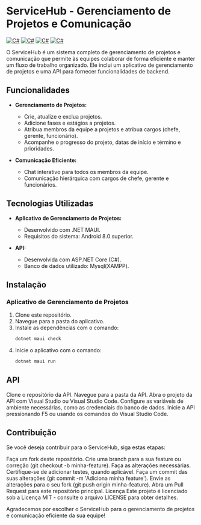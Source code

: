 # ServiceHub - Gerenciamento de Projetos e Comunicação
[![C#](https://img.shields.io/badge/C%23-239120?style=for-the-badge&logo=c-sharp&logoColor=white)](https://www.microsoft.com/en-us/)
[![C#](https://img.shields.io/badge/.NET-512BD4?style=for-the-badge&logo=dotnet&logoColor=white)](https://www.microsoft.com/en-us/)
[![C#](https://img.shields.io/badge/MySQL-005C84?style=for-the-badge&logo=mysql&logoColor=white)](https://www.microsoft.com/en-us/)
[![C#](https://img.shields.io/badge/Android-3DDC84?style=for-the-badge&logo=android&logoColor=white)](https://www.microsoft.com/en-us/)

O ServiceHub é um sistema completo de gerenciamento de projetos e comunicação que permite às equipes colaborar de forma eficiente e manter um fluxo de trabalho organizado. Ele inclui um aplicativo de gerenciamento de projetos e uma API para fornecer funcionalidades de backend.

## Funcionalidades

- **Gerenciamento de Projetos:**
  - Crie, atualize e exclua projetos.
  - Adicione fases e estágios a projetos.
  - Atribua membros da equipe a projetos e atribua cargos (chefe, gerente, funcionário).
  - Acompanhe o progresso do projeto, datas de início e término e prioridades.

- **Comunicação Eficiente:**
  - Chat interativo para todos os membros da equipe.
  - Comunicação hierárquica com cargos de chefe, gerente e funcionários.

## Tecnologias Utilizadas

- **Aplicativo de Gerenciamento de Projetos:**
  - Desenvolvido com .NET MAUI.
  - Requisitos do sistema: Android 8.0 superior.

- **API:**
  - Desenvolvida com ASP.NET Core (C#).
  - Banco de dados utilizado: Mysql(XAMPP).

## Instalação

### Aplicativo de Gerenciamento de Projetos

1. Clone este repositório.
2. Navegue para a pasta do aplicativo.
3. Instale as dependências com o comando:
   ```bash
   dotnet maui check 
4. Inicie o aplicativo com o comando:
    ```bash
    dotnet maui run
    ```

## API
Clone o repositório da API.
Navegue para a pasta da API.
Abra o projeto da API com Visual Studio ou Visual Studio Code.
Configure as variáveis de ambiente necessárias, como as credenciais do banco de dados.
Inicie a API pressionando F5 ou usando os comandos do Visual Studio Code.

## Contribuição
Se você deseja contribuir para o ServiceHub, siga estas etapas:

Faça um fork deste repositório.
Crie uma branch para a sua feature ou correção (git checkout -b minha-feature).
Faça as alterações necessárias.
Certifique-se de adicionar testes, quando aplicável.
Faça um commit das suas alterações (git commit -m 'Adiciona minha feature').
Envie as alterações para o seu fork (git push origin minha-feature).
Abra um Pull Request para este repositório principal.
Licença
Este projeto é licenciado sob a Licença MIT - consulte o arquivo LICENSE para obter detalhes.

Agradecemos por escolher o ServiceHub para o gerenciamento de projetos e comunicação eficiente da sua equipe!
